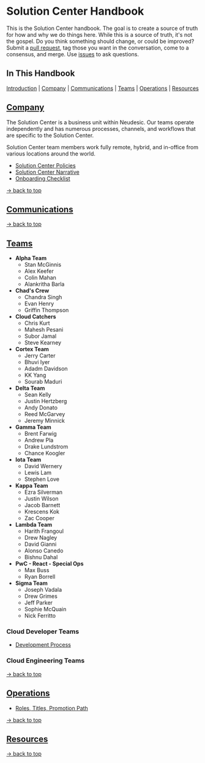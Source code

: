# Solution Center Handbook

This is the Solution Center handbook. The goal is to create a source of truth for how and why we do things here. While this is a source of truth, it's not the gospel. Do you think something should change, or could be improved? Submit a [pull request](pulls/), tag those you want in the conversation, come to a consensus, and merge. Use [issues](issues/) to ask questions.

## In This Handbook

[Introduction](#SC-handbook) | [Company](#company) | [Communications](#communications) | [Teams](#teams) | [Operations](#operations) | [Resources](#resources)

## [Company](company)

The Solution Center is a business unit within Neudesic. Our teams operate independently and has numerous processes, channels, and workflows that are specific to the Solution Center.

Solution Center team members work fully remote, hybrid, and in-office from various locations around the world.

- [Solution Center Policies](../GeneralInformation/README.md)
- [Solution Center Narrative](../GeneralInformation/narrative.md)
- [Onboarding Checklist](../Onboarding/onboarding-checklist.md)

[→ back to top](#in-this-handbook)

## [Communications](communications)

[→ back to top](#in-this-handbook)

## [Teams](teams)

- **Alpha Team**
  - Stan McGinnis
  - Alex Keefer
  - Colin Mahan
  - Alankritha Barla
- **Chad's Crew**
  - Chandra Singh
  - Evan Henry
  - Griffin Thompson
- **Cloud Catchers**
  - Chris Kurt
  - Mahesh Pesani
  - Subor Jamal
  - Steve Kearney
- **Cortex Team**
  - Jerry Carter
  - Bhuvi Iyer
  - Adadm Davidson
  - KK Yang
  - Sourab Maduri
- **Delta Team**
  - Sean Kelly
  - Justin Hertzberg
  - Andy Donato
  - Reed McGarvey
  - Jeremy Minnick
- **Gamma Team**
  - Brent Farwig
  - Andrew Pla
  - Drake Lundstrom
  - Chance Koogler
- **Iota Team**
  - David Wernery
  - Lewis Lam
  - Stephen Love
- **Kappa Team**
  - Ezra Silverman
  - Justin Wilson
  - Jacob Barnett
  - Krescens Kok
  - Zac Cooper
- **Lambda Team**
  - Harith Frangoul
  - Drew Nagley
  - David Gianni
  - Alonso Canedo
  - Bishnu Dahal
- **PwC - React - Special Ops**
  - Max Buss
  - Ryan Borrell
- **Sigma Team**
  - Joseph Vadala
  - Drew Grimes
  - Jeff Parker
  - Sophie McQuain
  - Nick Ferritto

### Cloud Developer Teams

- [Development Process](development-process.md)

### Cloud Engineering Teams

[→ back to top](#in-this-handbook)

## [Operations](operations)

- [Roles, Titles, Promotion Path](../RolesAndResponsibilities/roles-titles-promotion.md)

[→ back to top](#in-this-handbook)

## [Resources](resources)

[→ back to top](#in-this-handbook)
